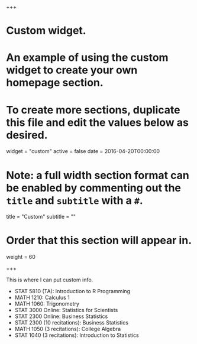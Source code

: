 +++
# Custom widget.
# An example of using the custom widget to create your own homepage section.
# To create more sections, duplicate this file and edit the values below as desired.
widget = "custom"
active = false
date = 2016-04-20T00:00:00

# Note: a full width section format can be enabled by commenting out the `title` and `subtitle` with a `#`.
title = "Custom"
subtitle = ""

# Order that this section will appear in.
weight = 60

+++

This is where I can put custom info.

- STAT 5810 (TA): Introduction to R Programming 
- MATH 1210: Calculus 1
- MATH 1060: Trigonometry
- STAT 3000 Online: Statistics for Scientists
- STAT 2300 Online: Business Statistics
- STAT 2300 (10 recitations): Business Statistics
- MATH 1050 (3 recitations): College Algebra
- STAT 1040 (3 recitations): Introduction to Statistics
